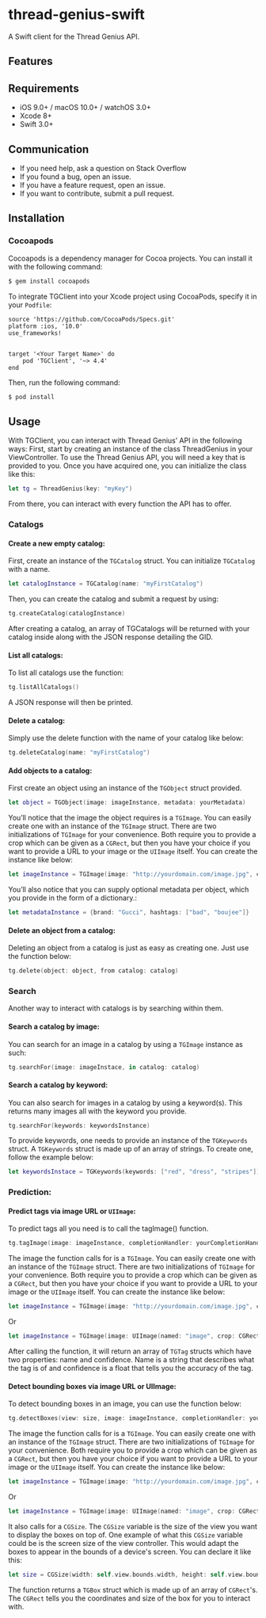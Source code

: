 # thread-genius-swift
A Swift client for the Thread Genius API.

## Features

## Requirements
* iOS 9.0+ / macOS 10.0+ / watchOS 3.0+
* Xcode 8+
* Swift 3.0+

## Communication
* If you need help, ask a question on Stack Overflow
* If you found a bug, open an issue.
* If you have a feature request, open an issue.
* If you want to contribute, submit a pull request.

## Installation

### Cocoapods
Cocoapods is a dependency manager for Cocoa projects. You can install it with the following command:
```bash
$ gem install cocoapods
```
To integrate TGClient into your Xcode project using CocoaPods, specify it in your `Podfile`:
```
source 'https://github.com/CocoaPods/Specs.git'
platform :ios, '10.0'
use_frameworks!


target '<Your Target Name>' do
    pod 'TGClient', '~> 4.4'
end
```

Then, run the following command:
```bash
$ pod install
```

## Usage
With TGClient, you can interact with Thread Genius’ API in the following ways:
First, start by creating an instance of the class ThreadGenius in your ViewController. To use the Thread Genius API, you will need a key that is provided to you. Once you have acquired one, you can initialize the class like this:
```swift
let tg = ThreadGenius(key: "myKey")
```
From there, you can interact with every function the API has to offer.

### Catalogs

#### Create a new empty catalog:
First, create an instance of the `TGCatalog` struct. You can initialize `TGCatalog` with a name.
```swift
let catalogInstance = TGCatalog(name: "myFirstCatalog")
```
Then, you can create the catalog and submit a request by using:
```swift
tg.createCatalog(catalogInstance)
```
After creating a catalog, an array of TGCatalogs will be returned with your catalog inside along with the JSON response detailing the GID.
#### List all catalogs:
To list all catalogs use the function:
```swift
tg.listAllCatalogs()
```
A JSON response will then be printed.

#### Delete a catalog:
Simply use the delete function with the name of your catalog like below:
```swift
tg.deleteCatalog(name: "myFirstCatalog")
```

#### Add objects to a catalog:
First create an object using an instance of the `TGObject` struct provided.
```swift
let object = TGObject(image: imageInstance, metadata: yourMetadata)
```
You’ll notice that the image the object requires is a `TGImage`. You can easily create one with an instance of the `TGImage` struct. There are two initializations of `TGImage` for your convenience. Both require you to provide a crop which can be given as a `CGRect`, but then you have your choice if you want to provide a URL to your image or the `UIImage` itself. You can create the instance like below:
```swift
let imageInstance = TGImage(image: "http://yourdomain.com/image.jpg", crop: CGRect(x: 0, y: 0, width: image.size.width, height: image.size.height) )
```
You’ll also notice that you can supply optional metadata per object, which you provide in the form of a dictionary.:
```swift
let metadataInstance = {brand: "Gucci", hashtags: ["bad", "boujee"]}
```

#### Delete an object from a catalog:
Deleting an object from a catalog is just as easy as creating one. Just use the function below:
```swift
tg.delete(object: object, from catalog: catalog)
```

### Search
Another way to interact with catalogs is by searching within them. 

#### Search a catalog by image:
You can search for an image in a catalog by using a `TGImage` instance as such:
```swift
tg.searchFor(image: imageInstace, in catalog: catalog) 
```

#### Search a catalog by keyword:
You can also search for images in a catalog by using a keyword(s). This returns many images all with the keyword you provide.
```swift
tg.searchFor(keywords: keywordsInstance)
```

To provide keywords, one needs to provide an instance of the `TGKeywords` struct. A `TGKeywords` struct is made up of an array of strings. To create one, follow the example below:
```swift
let keywordsInstace = TGKeywords(keywords: ["red", "dress", "stripes"])
```

### Prediction:

#### Predict tags via image URL or `UIImage`:
To predict tags all you need is to call the tagImage() function.

```swift
tg.tagImage(image: imageInstance, completionHandler: yourCompletionHandlerHere)
```
The image the function calls for is a `TGImage`. You can easily create one with an instance of the `TGImage` struct. There are two initializations of `TGImage` for your convenience. Both require you to provide a crop which can be given as a `CGRect`, but then you have your choice if you want to provide a URL to your image or the `UIImage` itself. You can create the instance like below:
```swift
let imageInstance = TGImage(image: "http://yourdomain.com/image.jpg", crop: CGRect(x: 0, y: 0, width: image.size.width, height: image.size.height) )
```
Or
```swift
let imageInstance = TGImage(image: UIImage(named: "image", crop: CGRect(x: 0, y: 0, width: image.size.width, height: image.size.height))
```
After calling the function, it will return an array of `TGTag` structs which have two properties: name and confidence. Name is a string that describes what the tag is of and confidence is a float that tells you the accuracy of the tag. 

#### Detect bounding boxes via image URL or UIImage:
To detect bounding boxes in an image, you can use the function below:
```swift
tg.detectBoxes(view: size, image: imageInstance, completionHandler: yourCompletionHandlerHere)
```
The image the function calls for is a `TGImage`. You can easily create one with an instance of the `TGImage` struct. There are two initializations of `TGImage` for your convenience. Both require you to provide a crop which can be given as a `CGRect`, but then you have your choice if you want to provide a URL to your image or the `UIImage` itself. You can create the instance like below:
```swift
let imageInstance = TGImage(image: "http://yourdomain.com/image.jpg", crop: CGRect(x: 0, y: 0, width: image.size.width, height: image.size.height)) 
```
Or
```swift
let imageInstance = TGImage(image: UIImage(named: "image", crop: CGRect(x: 0, y: 0, width: image.size.width, height: image.size.height))
```
It also calls for a `CGSize`. The `CGSize` variable is the size of the view you want to display the boxes on top of. One example of what this `CGSize` variable could be is the screen size of the view controller. This would adapt the boxes to appear in the bounds of a device's screen. You can declare it like this:
```swift
let size = CGSize(width: self.view.bounds.width, height: self.view.bounds.height)
```
The function returns a `TGBox` struct which is made up of an array of `CGRect`'s. The `CGRect` tells you the coordinates and size of the box for you to interact with. 
